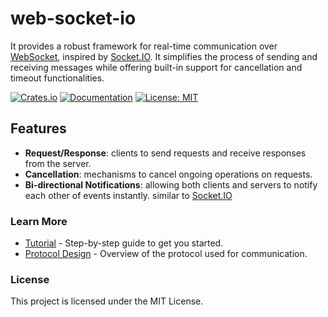 # web-socket-io

It provides a robust framework for real-time communication over
[WebSocket](https://en.wikipedia.org/wiki/WebSocket), inspired by
[Socket.IO](https://socket.io/). It simplifies the process of sending and
receiving messages while offering built-in support for cancellation and timeout
functionalities.

[![Crates.io][crates-badge]][crates-url]
[![Documentation](https://docs.rs/web-socket-io/badge.svg)](https://docs.rs/web-socket-io)
[![License: MIT](https://img.shields.io/badge/License-MIT-blue.svg)](https://opensource.org/licenses/MIT)

[crates-badge]: https://img.shields.io/crates/v/web-socket-io.svg
[crates-url]: https://crates.io/crates/web-socket-io

## Features

- **Request/Response**: clients to send requests and receive responses from the
  server.
- **Cancellation**: mechanisms to cancel ongoing operations on requests.
- **Bi-directional Notifications**: allowing both clients and servers to notify
  each other of events instantly. similar to [Socket.IO](https://socket.io/)

### Learn More

- [Tutorial](https://nurmohammed840.github.io/web-socket-io/Tutorial.html) -
  Step-by-step guide to get you started.
- [Protocol Design](https://nurmohammed840.github.io/web-socket-io/Protocol.html) -
  Overview of the protocol used for communication.

### License

This project is licensed under the MIT License.
